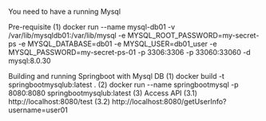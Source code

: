 You need to have a running Mysql

Pre-requisite 
(1) docker run --name mysql-db01 -v /var/lib/mysqldb01:/var/lib/mysql -e MYSQL_ROOT_PASSWORD=my-secret-ps -e MYSQL_DATABASE=db01 -e MYSQL_USER=db01_user -e MYSQL_PASSWORD=my-secret-ps-01 -p 3306:3306 -p 33060:33060 -d mysql:8.0.30

Building and running Springboot with Mysql DB
(1) docker build -t springbootmysqlub:latest .
(2) docker run --name springbootmysql -p 8080:8080 springbootmysqlub:latest
(3) Access API
(3.1) http://localhost:8080/test
(3.2) http://localhost:8080/getUserInfo?username=user01
